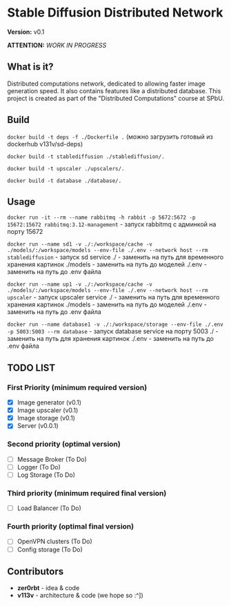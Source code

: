 # Stable Diffusion Distributed Network

**Version:** v0.1

**ATTENTION:** *WORK IN PROGRESS*

## What is it?

Distributed computations network, dedicated to allowing faster image generation speed. It also contains features like a distributed database. This project is created as part of the "Distributed Computations" course at SPbU.

## Build

`docker build -t deps -f ./Dockerfile .` (можно загрузить готовый из dockerhub v131v/sd-deps)

`docker build -t stablediffusion ./stablediffusion/.`

`docker build -t upscaler ./upscalers/.`

`docker build -t database ./database/.`

## Usage

`docker run -it --rm --name rabbitmq -h rabbit -p 5672:5672 -p 15672:15672 rabbitmq:3.12-management` - запуск rabbitmq с админкой на порту 15672

`docker run --name sd1 -v ./:/workspace/cache -v ./models/:/workspace/models --env-file ./.env --network host --rm stablediffusion` - запуск sd service
./ - заменить на путь для временного хранения картинок
./models - заменить на путь до моделей
./.env - заменить на путь до .env файла

`docker run --name up1 -v ./:/workspace/cache -v ./models/:/workspace/models --env-file ./.env --network host --rm upscaler` - запуск upscaler service
./ - заменить на путь для временного хранения картинок
./models - заменить на путь до моделей
./.env - заменить на путь до .env файла

`docker run --name database1 -v ./:/workspace/storage --env-file ./.env -p 5003:5003 --rm database` - запуск database service на порту 5003
./ - заменить на путь для хранения картинок
./.env - заменить на путь до .env файла

## TODO LIST

### First Priority (minimum required version)

- [x] Image generator (v0.1)
- [x] Image upscaler (v0.1)
- [x] Image storage (v0.1)
- [x] Server (v0.0.1)

### Second priority (optimal version)

- [ ] Message Broker (To Do)
- [ ] Logger (To Do)
- [ ] Log Storage (To Do)

### Third priority (minimum required final version)

- [ ] Load Balancer (To Do)

### Fourth priority (optimal final version)

- [ ] OpenVPN clusters (To Do)
- [ ] Config storage (To Do)

## Contributors

- **zer0rbt** - idea & code
- **v113v** - architecture & code (we hope so :^])
